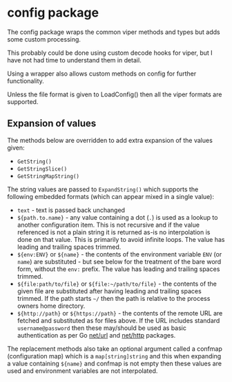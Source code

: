 # config package

The config package wraps the common viper methods and types but adds some custom processing.

This probably could be done using custom decode hooks for viper, but I have not had time to understand them in detail.

Using a wrapper also allows custom methods on config for further functionality.

Unless the file format is given to LoadConfig() then all the viper formats are supported.

## Expansion of values

The methods below are overridden to add extra expansion of the values given:

* `GetString()`
* `GetStringSlice()`
* `GetStringMapString()`

The string values are passed to `ExpandString()` which supports the following embedded formats (which can appear mixed in a single value):

* `text` - text is passed back unchanged
* `${path.to.name}` - any value containing a dot (`.`) is used as a lookup to another configuration item. This is not recursive and if the value referenced is not a plain string it is returned as-is no interpolation is done on that value. This is primarily to avoid infinite loops. The value has leading and trailing spaces trimmed.
* `${env:ENV}` or `${name}` - the contents of the environment variable `ENV` (or `name`) are substituted - but see below for the treatment of the bare word form, without the `env:` prefix. The value has leading and trailing spaces trimmed.
* `${file:path/to/file}` or `${file:~/path/to/file}` - the contents of the given file are substituted after having leading and trailing spaces trimmed. If the path starts `~/` then the path is relative to the process owners home directory.
* `${http://path}` or `${https://path}` - the contents of the remote URL are fetched and substituted as for files above. If the URL includes standard `username@password` then these may/should be used as basic authentication as per Go [net/url](https://pkg.go.dev/net.url) and [net/http](https://pkg.go.dev/net/http) packages.

The replacement methods also take an optional argument called a confmap (configuration map) which is a `map[string]string` and this when expanding a value containing `${name}` and confmap is not empty then these values are used and environment variables are not interpolated.
